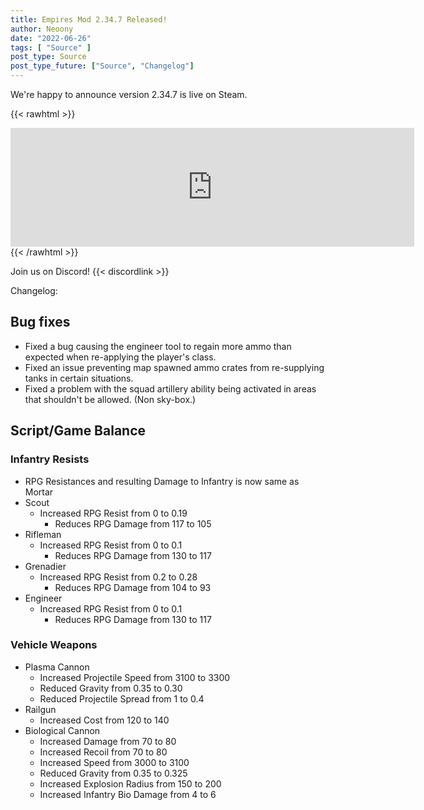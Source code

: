 ```yaml
---
title: Empires Mod 2.34.7 Released!
author: Neoony
date: "2022-06-26"
tags: [ "Source" ]
post_type: Source
post_type_future: ["Source", "Changelog"]
---
```



We're happy to announce version 2.34.7 is live on Steam.

{{< rawhtml >}}
<iframe src="https://store.steampowered.com/widget/17740/" frameborder="0" width="646" height="190"></iframe>
{{< /rawhtml >}}

Join us on Discord! {{< discordlink >}}

Changelog:

## Bug fixes

- Fixed a bug causing the engineer tool to regain more ammo than expected when re-applying the player's class.
- Fixed an issue preventing map spawned ammo crates from re-supplying tanks in certain situations.
- Fixed a problem with the squad artillery ability being activated in areas that shouldn't be allowed. (Non sky-box.)


## Script/Game Balance

### Infantry Resists
- RPG Resistances and resulting Damage to Infantry is now same as Mortar
- Scout
	- Increased RPG Resist from 0 to 0.19 
    	- Reduces RPG Damage from 117 to 105
- Rifleman
	- Increased RPG Resist from 0 to 0.1
		- Reduces RPG Damage from 130 to 117
- Grenadier
	- Increased RPG Resist from 0.2 to 0.28
    	- Reduces RPG Damage from 104 to 93
- Engineer
    - Increased RPG Resist from 0 to 0.1 
        - Reduces RPG Damage from 130 to 117


### Vehicle Weapons

- Plasma Cannon
    - Increased Projectile Speed from 3100 to 3300
    - Reduced Gravity from 0.35 to 0.30
    - Reduced Projectile Spread from 1 to 0.4
- Railgun
    - Increased Cost from 120 to 140
- Biological Cannon
    - Increased Damage from 70 to 80
    - Increased Recoil from 70 to 80
    - Increased Speed from 3000 to 3100
    - Reduced Gravity from 0.35 to 0.325
    - Increased Explosion Radius from 150 to 200
    - Increased Infantry Bio Damage from 4 to 6


